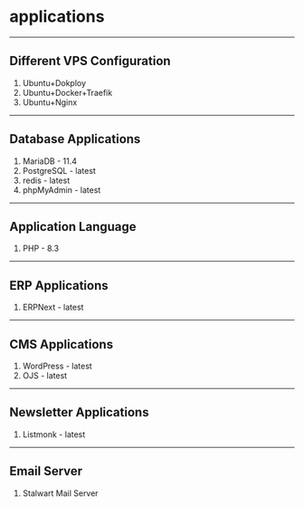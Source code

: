 # applications
------------------------------------
## Different VPS Configuration
1. Ubuntu+Dokploy
2. Ubuntu+Docker+Traefik
3. Ubuntu+Nginx
------------------------------------
## Database Applications
1. MariaDB - 11.4
2. PostgreSQL - latest
3. redis - latest
4. phpMyAdmin - latest
------------------------------------
## Application Language
1. PHP - 8.3
------------------------------------
## ERP Applications
1. ERPNext - latest
------------------------------------
## CMS Applications
1. WordPress - latest
2. OJS - latest
------------------------------------
## Newsletter Applications
1. Listmonk - latest
------------------------------------
## Email Server
1. Stalwart Mail Server
